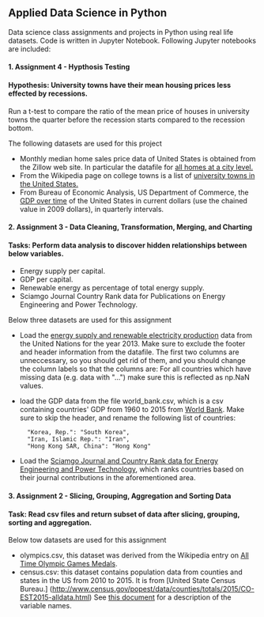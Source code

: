 ## Applied Data Science in Python

Data science class assignments and projects in Python using real life datasets. Code is written in Jupyter Notebook. Following Jupyter notebooks are included:

#### 1. Assignment 4 - Hypthosis Testing
   
#### Hypothesis: University towns have their mean housing prices less effected by recessions. 
  
Run a t-test to compare the ratio of the mean price of houses in university towns the quarter before the recession starts compared to the recession bottom. 
   
The following datasets are used for this project
   * Monthly median home sales price data of United States is obtained from the Zillow web site. 
   In particular the datafile for [all homes at a city level.](http://files.zillowstatic.com/research/public/City/City_Zhvi_AllHomes.csv)
   * From the Wikipedia page on college towns is a list of [university towns in the United States.](https://en.wikipedia.org/wiki/List_of_college_towns#College_towns_in_the_United_States)
   * From Bureau of Economic Analysis, US Department of Commerce, the [GDP over time](http://www.bea.gov/national/index.htm#gdp) of the United States in current dollars 
   (use the chained value in 2009 dollars), in quarterly intervals. 
   
#### 2. Assignment 3 - Data Cleaning, Transformation, Merging, and Charting
  
#### Tasks: Perform data analysis to discover hidden relationships between below variables. 
   * Energy supply per capital.
   * GDP per capital.
   * Renewable energy as percentage of total energy supply.
   * Sciamgo Journal Country Rank data for Publications on Energy Engineering and Power Technology.

Below three datasets are used for this assignment

* Load the [energy supply and renewable electricity production](http://localhost:8888/notebooks/ds_with_python/Energy%20Indicators.xls) data from the United Nations for the year 2013. Make sure to exclude the footer and header information from the datafile. The first two columns are unneccessary, so you should get rid of them, and you should change the column labels so that the columns are:
For all countries which have missing data (e.g. data with "...") make sure this is reflected as np.NaN values.
* load the GDP data from the file world_bank.csv, which is a csv containing countries' GDP from 1960 to 2015 from [World Bank](http://data.worldbank.org/indicator/NY.GDP.MKTP.CD). 
Make sure to skip the header, and rename the following list of countries:
     
    	"Korea, Rep.": "South Korea",     
    	"Iran, Islamic Rep.": "Iran",    
    	"Hong Kong SAR, China": "Hong Kong"
        

* Load the [Sciamgo Journal and Country Rank data for Energy Engineering and Power Technology](http://www.scimagojr.com/countryrank.php?category=2102), which ranks countries based on their journal contributions in the aforementioned area. 

#### 3. Assignment 2 - Slicing, Grouping, Aggregation and Sorting Data

#### Task: Read csv files and return subset of data after slicing, grouping, sorting and aggregation.

Below tow datasets are used for this assignment
* olympics.csv, this dataset was derived from the Wikipedia entry on [All Time Olympic Games Medals](https://en.wikipedia.org/wiki/All-time_Olympic_Games_medal_table). 
* census.csv: this dataset contains population data from counties and states in the US from 2010 to 2015. 
It is from [United State Census Bureau.] (http://www.census.gov/popest/data/counties/totals/2015/CO-EST2015-alldata.html)
See [this document](http://www.census.gov/popest/data/counties/totals/2015/files/CO-EST2015-alldata.pdf) for a description of the variable names.
